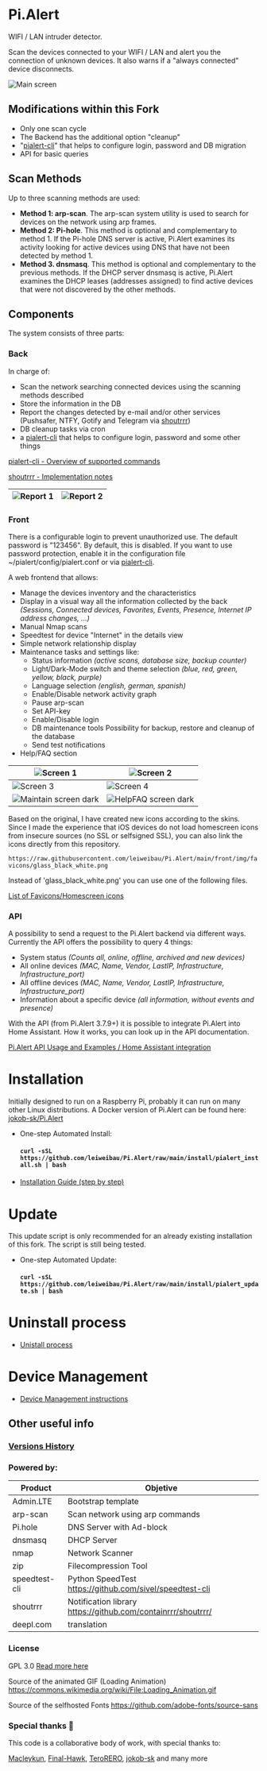 # Pi.Alert
<!--- --------------------------------------------------------------------- --->

WIFI / LAN intruder detector.

Scan the devices connected to your WIFI / LAN and alert you the connection of
unknown devices. It also warns if a "always connected" device disconnects.

![Main screen][main]

## Modifications within this Fork
  - Only one scan cycle
  - The Backend has the additional option "cleanup"
  - "[pialert-cli](docs/PIALERTCLI.md)" that helps to configure login, password and DB migration
  - API for basic queries

## Scan Methods
Up to three scanning methods are used:
  - **Method 1: arp-scan**. The arp-scan system utility is used to search
        for devices on the network using arp frames.
  - **Method 2: Pi-hole**. This method is optional and complementary to
        method 1. If the Pi-hole DNS server is active, Pi.Alert examines its
        activity looking for active devices using DNS that have not been
        detected by method 1.
  - **Method 3. dnsmasq**. This method is optional and complementary to the
        previous methods. If the DHCP server dnsmasq is active, Pi.Alert
        examines the DHCP leases (addresses assigned) to find active devices
        that were not discovered by the other methods.

## Components
The system consists of three parts:

### Back
In charge of:
  - Scan the network searching connected devices using the scanning methods
    described
  - Store the information in the DB
  - Report the changes detected by e-mail and/or other services (Pushsafer, NTFY, Gotify and Telegram via [shoutrrr](https://github.com/containrrr/shoutrrr/))
  - DB cleanup tasks via cron
  - a [pialert-cli](docs/PIALERTCLI.md) that helps to configure login, password and some other things

[pialert-cli - Overview of supported commands](docs/PIALERTCLI.md)

[shoutrrr - Implementation notes](docs/SHOUTRRR.md)

  | ![Report 1][report1] | ![Report 2][report2] |
  | -------------------- | -------------------- |

### Front
There is a configurable login to prevent unauthorized use. The default password is "123456". By default, this is disabled. If you want to use password protection, enable it in the configuration file ~/pialert/config/pialert.conf or via [pialert-cli](docs/PIALERTCLI.md).

A web frontend that allows:
  - Manage the devices inventory and the characteristics
  - Display in a visual way all the information collected by the back *(Sessions, Connected devices, Favorites, Events, Presence, Internet IP address changes, ...)*
  - Manual Nmap scans
  - Speedtest for device "Internet" in the details view
  - Simple network relationship display
  - Maintenance tasks and settings like:
    - Status information *(active scans, database size, backup counter)*
    - Light/Dark-Mode switch and theme selection *(blue, red, green, yellow, black, purple)*
    - Language selection *(english, german, spanish)*
    - Enable/Disable network activity graph 
    - Pause arp-scan
    - Set API-key
    - Enable/Disable login
    - DB maintenance tools Possibility for backup, restore and cleanup of the database
    - Send test notifications
  - Help/FAQ section 

  | ![Screen 1][screen1]                   | ![Screen 2][screen2]                 |
  | -------------------------------------- | ------------------------------------ |
  | ![Screen 3][screen3]                   | ![Screen 4][screen4]                 |
  | ![Maintain screen dark][maintain_dark] | ![HelpFAQ screen dark][helpfaq_dark] |

Based on the original, I have created new icons according to the skins. Since I made the experience that iOS devices do not load homescreen icons from insecure sources (no SSL or selfsigned SSL), you can also link the icons directly from this repository.

```https://raw.githubusercontent.com/leiweibau/Pi.Alert/main/front/img/favicons/glass_black_white.png```

Instead of 'glass_black_white.png' you can use one of the following files.

[List of Favicons/Homescreen icons](docs/ICONS.md)


### API
A possibility to send a request to the Pi.Alert backend via different ways. Currently the API offers the possibility to query 4 things:
  - System status *(Counts all, online, offline, archived and new devices)*
  - All online devices *(MAC, Name, Vendor, LastIP, Infrastructure, Infrastructure_port)*
  - All offline devices *(MAC, Name, Vendor, LastIP, Infrastructure, Infrastructure_port)*
  - Information about a specific device *(all information, without events and presence)*

With the API (from Pi.Alert 3.7.9+) it is possible to integrate Pi.Alert into Home Assistant. How it works, you can look up in the API documentation.

[Pi.Alert API Usage and Examples / Home Assistant integration](docs/API-USAGE.md)

# Installation
<!--- --------------------------------------------------------------------- --->
Initially designed to run on a Raspberry Pi, probably it can run on many other
Linux distributions. A Docker version of Pi.Alert can be found here: [jokob-sk/Pi.Alert](https://github.com/jokob-sk/Pi.Alert)

- One-step Automated Install:
  #### `curl -sSL https://github.com/leiweibau/Pi.Alert/raw/main/install/pialert_install.sh | bash`

- [Installation Guide (step by step)](docs/INSTALL.md)

# Update
<!--- --------------------------------------------------------------------- --->
This update script is only recommended for an already existing installation of this fork. The script is still being tested.

- One-step Automated Update:
  #### `curl -sSL https://github.com/leiweibau/Pi.Alert/raw/main/install/pialert_update.sh | bash`

# Uninstall process
<!--- --------------------------------------------------------------------- --->
  - [Unistall process](docs/UNINSTALL.md)


# Device Management
<!--- --------------------------------------------------------------------- --->
  - [Device Management instructions](docs/DEVICE_MANAGEMENT.md)


## Other useful info
<!--- --------------------------------------------------------------------- --->

### [Versions History](docs/VERSIONS_HISTORY.md)

### Powered by:
  | Product       | Objetive                                                |
  | ------------- | ------------------------------------------------------- |
  | Admin.LTE     | Bootstrap template                                      |
  | arp-scan      | Scan network using arp commands                         |
  | Pi.hole       | DNS Server with Ad-block                                |
  | dnsmasq       | DHCP Server                                             |
  | nmap          | Network Scanner                                         |
  | zip           | Filecompression Tool                                    |
  | speedtest-cli | Python SpeedTest https://github.com/sivel/speedtest-cli |
  | shoutrrr      | Notification library https://github.com/containrrr/shoutrrr/ |
  | deepl.com     | translation                                             |

### License
  GPL 3.0
  [Read more here](LICENSE.txt)

  Source of the animated GIF (Loading Animation)
  https://commons.wikimedia.org/wiki/File:Loading_Animation.gif
  
  Source of the selfhosted Fonts
  https://github.com/adobe-fonts/source-sans

### Special thanks 🥇

  This code is a collaborative body of work, with special thanks to: 

[Macleykun](https://github.com/Macleykun), [Final-Hawk](https://github.com/Final-Hawk), [TeroRERO](https://github.com/terorero), [jokob-sk](https://github.com/jokob-sk/Pi.Alert) and many more

<!--- --------------------------------------------------------------------- --->
[main]:    ./docs/img/1_devices.jpg           "Main screen"
[screen1]: ./docs/img/2_1_device_details.jpg  "Screen 1"
[screen2]: ./docs/img/2_2_device_sessions.jpg "Screen 2"
[screen3]: ./docs/img/2_3_device_presence.jpg "Screen 3"
[screen4]: ./docs/img/3_presence.jpg          "Screen 4"
[report1]: ./docs/img/4_report_1.jpg          "Report sample 1"
[report2]: ./docs/img/4_report_2.jpg          "Report sample 2"
[maintain_dark]: /docs/img/5_maintain.jpg     "Maintain screen dark"
[helpfaq_dark]: /docs/img/6_helpfaq.jpg       "HelpFAQ screen dark"
[glass_black_white]: /favicons/glass_black_white.png       "glass_black_white.png"
[glass_blue_white]: /favicons/glass_blue_white.png       "glass_blue_white.png"
[glass_green_white]: /favicons/glass_green_white.png       "glass_green_white.png"
[glass_red_white]: /favicons/glass_red_white.png       "glass_red_white.png"
[glass_purple_white]: /favicons/glass_purple_white.png       "glass_purple_white.png"
[glass_yellow_white]: /favicons/glass_yellow_white.png       "glass_yellow_white.png"
[glass_blue_black]: /favicons/glass_blue_black.png       "glass_blue_black.png"
[glass_green_black]: /favicons/glass_green_black.png       "glass_green_black.png"
[glass_red_black]: /favicons/glass_red_black.png       "glass_red_black.png"
[glass_purple_black]: /favicons/glass_purple_black.png       "glass_purple_black.png"
[glass_yellow_black]: /favicons/glass_yellow_black.png       "glass_yellow_black.png"
